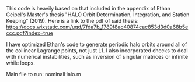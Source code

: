 This code is heavily based on that included in the appendix of Ethan Geipel's Master's thesis "HALO Orbit Determination, Integration, and Station Keeping" (2019). 
Here is a link to the pdf of said thesis: https://docs.wixstatic.com/ugd/7fda7b_1789f8ac40874cac853d3d0a68b5eccc.pdf?index=true

I have optimized Ethan's code to generate periodic halo orbits around all of the collinear Lagrange points, not just L1. I also incorporated checks to deal with numerical instabilities, such as inversion of singular matrices or infinite while loops.

Main file to run: nominalHalo.m

